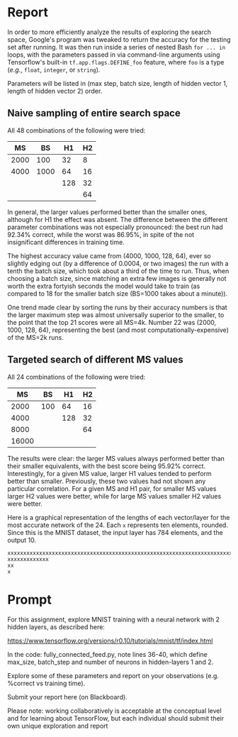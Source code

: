 # Report

In order to more efficiently analyze the results of exploring the
search space, Google's program was tweaked to return the accuracy for
the testing set after running.  It was then run inside a series of
nested Bash `for ... in` loops, with the parameters passed in via
command-line arguments using Tensorflow's built-in
`tf.app.flags.DEFINE_foo` feature, where `foo` is a type (*e.g.*,
`float`, `integer`, or `string`).

Parameters will be listed in (max step, batch size, length of hidden
vector 1, length of hidden vector 2) order.


## Naive sampling of entire search space

All 48 combinations of the following were tried:


| MS   | BS   | H1  | H2 |
|------|------|-----|----|
| 2000 | 100  | 32  | 8  |
| 4000 | 1000 | 64  | 16 |
|      |      | 128 | 32 |
|      |      |     | 64 |


In general, the larger values performed better than the smaller ones,
although for H1 the effect was absent.  The difference between the
different parameter combinations was not especially pronounced: the
best run had 92.34% correct, while the worst was 86.95%, in spite of
the not insignificant differences in training time.


The highest accuracy value came from (4000, 1000, 128, 64), ever so
slightly edging out (by a difference of 0.0004, or two images) the run
with a tenth the batch size, which took about a third of the time to
run.  Thus, when choosing a batch size, since matching an extra few
images is generally not worth the extra fortyish seconds the model
would take to train (as compared to 18 for the smaller batch size
(BS=1000 takes about a minute)).


One trend made clear by sorting the runs by their accuracy numbers is
that the larger maximum step was almost universally superior to the
smaller, to the point that the top 21 scores were all MS=4k.  Number
22 was (2000, 1000, 128, 64), representing the best (and most
computationally-expensive) of the MS=2k runs.


## Targeted search of different MS values

All 24 combinations of the following were tried:


| MS     | BS  | H1  | H2 |
|--------|-----|-----|----|
| 2000   | 100 | 64  | 16 |
| 4000   |     | 128 | 32 |
| 8000   |     |     | 64 |
| 16000  |     |     |    |


The results were clear: the larger MS values always performed better
than their smaller equivalents, with the best score being 95.92%
correct.  Interestingly, for a given MS value, larger H1 values tended
to perform better than smaller.  Previously, these two values had not
shown any particular correlation.  For a given MS and H1 pair, for
smaller MS values larger H2 values were better, while for large MS
values smaller H2 values were better.

Here is a graphical representation of the lengths of each vector/layer
for the most accurate network of the 24.  Each `x` represents ten
elements, rounded.  Since this is the MNIST dataset, the input layer
has 784 elements, and the output 10.

```
xxxxxxxxxxxxxxxxxxxxxxxxxxxxxxxxxxxxxxxxxxxxxxxxxxxxxxxxxxxxxxxxxxxxxxxxxxxxxx
xxxxxxxxxxxxx
xx
x
```

## 


# Prompt

For this assignment, explore MNIST training with a neural network with
2 hidden layers, as described here:

https://www.tensorflow.org/versions/r0.10/tutorials/mnist/tf/index.html

In the code: fully_connected_feed.py, note lines 36-40, which define
max_size, batch_step and number of neurons in hidden-layers 1 and 2.

Explore some of these parameters and report on your observations
(e.g. %correct vs training time).

Submit your report here (on Blackboard).

Please note: working collaboratively is acceptable at the conceptual
level and for learning about TensorFlow, but each individual should
submit their own unique exploration and report

